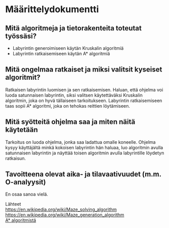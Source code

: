 # Määrittelydokumentti

## Mitä algoritmeja ja tietorakenteita toteutat työssäsi?
- Labyrintin generoimiseen käytän Kruskalin algoritmiä 
- Labyrintin ratkaisemiseen käytän A* algoritmiä

## Mitä ongelmaa ratkaiset ja miksi valitsit kyseiset algoritmit?
Ratkaisen labyrintin luomisen ja sen ratkaisemisen. Haluan, että ohjelma voi luoda satunnaisen labyrintin, siksi valitsen käytettäväksi Kruskalin algoritmin, joka on hyvä tällaiseen tarkoitukseen. Labyrintin ratkaisemiseen taas sopii A* algoritmi, joka on tehokas reittien löytämiseen.

## Mitä syötteitä ohjelma saa ja miten näitä käytetään
Tarkoitus on luoda ohjelma, jonka saa ladattua omalle koneelle. Ohjelma kysyy käyttäjältä minkä kokoisen labyrintin hän haluaa, luo algoritmin avulla satunnaisen labyrintin ja näyttää toisen algoritmin avulla labyrintille löydetyn ratkaisun. 

## Tavoitteena olevat aika- ja tilavaativuudet (m.m. O-analyysit)
En osaa sanoa vielä. 

Lähteet\
https://en.wikipedia.org/wiki/Maze_solving_algorithm  
https://en.wikipedia.org/wiki/Maze_generation_algorithm  
[A* algoritmistä](http://theory.stanford.edu/~amitp/GameProgramming/AStarComparison.html)
